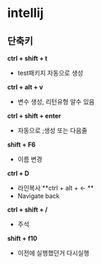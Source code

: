 # intellij
## 단축키
**ctrl + shift + t** 
- test패키지 자동으로 생성

**ctrl + alt + v**
- 변수 생성, 리턴유형 알수 있음

**ctrl + shift + enter**  
- 자동으로 ;생성 또는 다음줄

**shift + F6** 
- 이름 변경

**ctrl + D** 
- 라인복사 
**ctrl + alt + <- ** 
- Navigate back

**ctrl + shift + /** 
- 주석

**shift + f10** 
- 이전에 실행했던거 다시실행 
